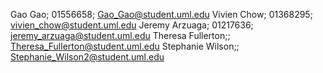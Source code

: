 Gao Gao; 01556658; Gao_Gao@student.uml.edu
Vivien Chow; 01368295; vivien_chow@student.uml.edu
Jeremy Arzuaga; 01217636; jeremy_arzuaga@student.uml.edu
Theresa Fullerton;; Theresa_Fullerton@student.uml.edu
Stephanie Wilson;; Stephanie_Wilson2@student.uml.edu